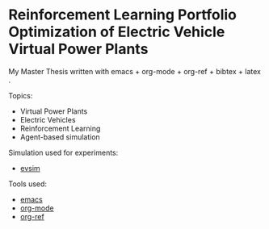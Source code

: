 # Reinforcement Learning Portfolio Optimization of Electric Vehicle Virtual Power Plants
My Master Thesis written with emacs + org-mode + org-ref + bibtex + latex .

Topics:
 - Virtual Power Plants
 - Electric Vehicles
 - Reinforcement Learning
 - Agent-based simulation

Simulation used for experiments:
 - [evsim](https://github.com/indyfree/evsim)

Tools used:
 - [emacs](https://www.gnu.org/software/emacs/)
 - [org-mode](https://orgmode.org/)
 - [org-ref](https://github.com/jkitchin/org-ref/)
